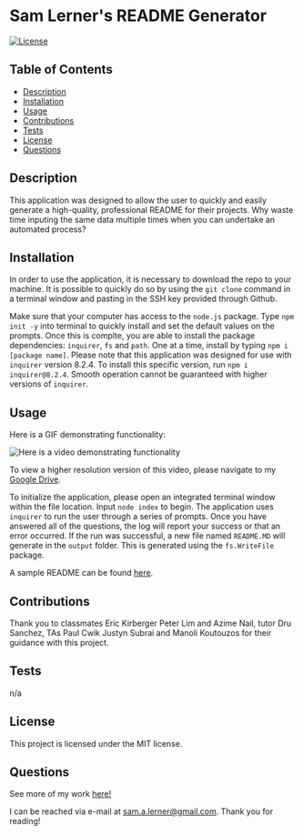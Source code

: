 

  # Sam Lerner's README Generator

  [![License](https://img.shields.io/badge/license-MIT-green)](https://opensource.org/licenses/MIT)
  
  ## Table of Contents 
  - [Description](#description)
  - [Installation](#installation)
  - [Usage](#usage)
  - [Contributions](#contributions)
  - [Tests](#test)
  - [License](#license)
  - [Questions](#questions)
  


## Description

This application was designed to allow the user to quickly and easily generate a high-quality, professional README for their projects. Why waste time inputing the same data multiple times when you can undertake an automated process?

## Installation

In order to use the application, it is necessary to download the repo to your machine. It is possible to quickly do so by using the `git clone` command in a terminal window and pasting in the SSH key provided through Github. 

Make sure that your computer has access to the `node.js` package. Type `npm init -y` into terminal to quickly install and set the default values on the prompts. Once this is complte, you are able to install the package dependencies: `inquirer`, `fs` and `path`. One at a time, install by typing `npm i [package name]`. Please note that this application was designed for use with `inquirer` version 8.2.4. To install this specific version, run `npm i inquirer@8.2.4`. Smooth operation cannot be guaranteed with higher versions of `inquirer`.

## Usage

Here is a GIF demonstrating functionality:

![Here is a video demonstrating functionality](./assets/images/readme-generator-demo.gif)

To view a higher resolution version of this video, please navigate to my [Google Drive](https://drive.google.com/file/d/1KSOFE_9OJbBNLcyXLOEleO_ae8LzjUUq/view).

To initialize the application, please open an integrated terminal window within the file location. Input `node index` to begin. The application uses `inquirer` to run the user through a series of prompts. Once you have answered all of the questions, the log will report your success or that an error occurred. If the run was successful, a new file named `README.MD` will generate in the `output` folder. This is generated using the `fs.WriteFile` package.

A sample README can be found [here](./output/README.MD).

## Contributions

Thank you to classmates Eric Kirberger Peter Lim and Azime Nail, tutor Dru Sanchez, TAs Paul Cwik Justyn Subrai and Manoli Koutouzos for their guidance with this project. 

## Tests

n/a

## License
  This project is licensed under the MIT license.
    

## Questions
See more of my work [here!](https://github.com/sam-lerner) 

I can be reached via e-mail at sam.a.lerner@gmail.com. Thank you for reading!

